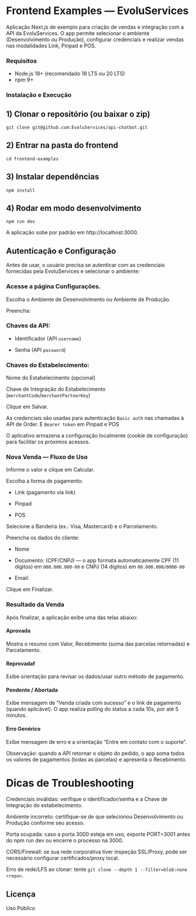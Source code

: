 # Frontend Examples — EvoluServices

Aplicação Next.js de exemplo para criação de vendas e integração com a API da EvoluServices.
O app permite selecionar o ambiente (Desenvolvimento ou Produção), configurar credenciais e realizar vendas nas modalidades Link, Pinpad e POS.

### Requisitos

* Node.js 18+ (recomendado 18 LTS ou 20 LTS)
* npm 9+


### Instalação e Execução

## 1) Clonar o repositório (ou baixar o zip)
```
git clone git@github.com:EvoluServices/api-chatbot.git
```

## 2) Entrar na pasta do frontend
```
cd frontend-examples
```

## 3) Instalar dependências
```
npm install
```

## 4) Rodar em modo desenvolvimento
```
npm run dev
```


A aplicação sobe por padrão em http://localhost:3000.



## Autenticação e Configuração

Antes de usar, o usuário precisa se autenticar com as credenciais fornecidas pela EvoluServices e selecionar o ambiente:

### Acesse a página Configurações.

Escolha o Ambiente de Desenvolvimento ou Ambiente de Produção.

Preencha:

### Chaves da API:

* Identificador (API `username`)

* Senha (API `password`)

### Chaves do Estabelecimento:

Nome do Estabelecimento (opcional)

Chave de Integração do Estabelecimento (`merchantCode`/`merchantPartnerKey`)

Clique em Salvar.

As credenciais são usadas para autenticação `Basic auth` nas chamadas à API de Order.
E `Bearer token` em Pinpad e POS

O aplicativo armazena a configuração localmente (cookie de configuração) para facilitar os próximos acessos.

### Nova Venda — Fluxo de Uso

Informe o valor e clique em Calcular.

Escolha a forma de pagamento:

* Link (pagamento via link)

* Pinpad

* POS

Selecione a Bandeira (ex.: Visa, Mastercard) e o Parcelamento.

Preencha os dados do cliente:

* Nome

* Documento: (CPF/CNPJ) — o app formata automaticamente CPF (11 dígitos) em `000.000.000-00` e CNPJ (14 dígitos) em `00.000.000/0000-00`

* Email:

Clique em Finalizar.

### Resultado da Venda

Após finalizar, a aplicação exibe uma das telas abaixo:

#### Aprovada
Mostra o resumo com Valor, Recebimento (soma das parcelas retornadas) e Parcelamento.

#### Reprovadaf
Exibe orientação para revisar os dados/usar outro método de pagamento.

#### Pendente / Abortada
Exibe mensagem de “Venda criada com sucesso” e o link de pagamento (quando aplicável).
O app realiza polling do status a cada 10s, por até 5 minutos.

####  Erro Genérico
Exibe mensagem de erro e a orientação “Entre em contato com o suporte”.

Observação: quando a API retornar o objeto do pedido, o app soma todos os valores de pagamentos (todas as parcelas) e apresenta o Recebimento.

# Dicas de Troubleshooting

Credenciais inválidas: verifique o identificador/senha e a Chave de Integração do estabelecimento.

Ambiente incorreto: certifique-se de que selecionou Desenvolvimento ou Produção conforme seu acesso.

Porta ocupada: caso a porta 3000 esteja em uso, exporte PORT=3001 antes do npm run dev ou encerre o processo na 3000.

CORS/Firewall: se sua rede corporativa tiver inspeção SSL/Proxy, pode ser necessário configurar certificados/proxy local.

Erro de rede/LFS ao clonar: tente `git clone --depth 1 --filter=blob:none <repo>`.

## Licença

Uso Público